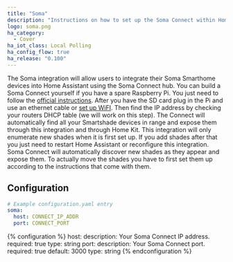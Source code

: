 ```yaml
---
title: "Soma"
description: "Instructions on how to set up the Soma Connect within Home Assistant."
logo: soma.png
ha_category:
  - Cover
ha_iot_class: Local Polling
ha_config_flow: true
ha_release: "0.100"
---
```


The Soma integration will allow users to integrate their Soma Smarthome devices into Home Assistant using the Soma Connect hub. You can build a Soma Connect yourself if you have a spare Raspberry Pi. You just need to follow the [ official instructions](https://somasmarthome.zendesk.com/hc/en-us/articles/360035521234-Install-SOMA-Connect-software-on-SOMA-Connect-Raspberry-Pi). After you have the SD card plug in the Pi and use an ethernet cable or [set up WiFI](https://somasmarthome.zendesk.com/hc/en-us/articles/360026210333-Configuring-Wi-Fi-access). Then find the IP address by checking your routers DHCP table (we will work on this step). The Connect will automatically find all your Smartshade devices in range and expose them through this integration and through Home Kit. This integration will only enumerate new shades when it is first set up. If you add shades after that you just need to restart Home Assistant or reconfigure this integration. Soma Connect will automatically discover new shades as they appear and expose them. To actually move the shades you have to first set them up according to the instructions that come with them.

## Configuration

```yaml
# Example configuration.yaml entry
soma:
  host: CONNECT_IP_ADDR
  port: CONNECT_PORT
```

{% configuration %}
host:
  description: Your Soma Connect IP address.
  required: true
  type: string
port:
  description: Your Soma Connect port.
  required: true
  default: 3000
  type: string
{% endconfiguration %}

